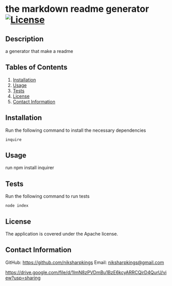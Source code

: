 
  # the markdown readme generator [![License](https://img.shields.io/badge/License-Apache_2.0-blue.svg)](https://opensource.org/licenses/Apache-2.0)
  ## Description
  a generator that make a readme 
  ## Tables of Contents
  1. [Installation](#installation)
  2. [Usage](#usage)
  3. [Tests](#tests)
  4. [License](#license)
  5. [Contact Information](#contact-information)
  ## Installation
  Run the following command to install the necessary dependencies
  ```
  inquire
  ```
  ## Usage
  run npm install inquirer
  ## Tests
  Run the following command to run tests
  ```
  node index
  ```
  
  ## License
  The application is covered under the Apache license.
    
  ## Contact Information
  GitHub: https://github.com/niksharpkings
  Email: niksharpkings@gmail.com
  
https://drive.google.com/file/d/1lmN8zPVDmBu1BzE6kcyARRCQirD4QurU/view?usp=sharing
